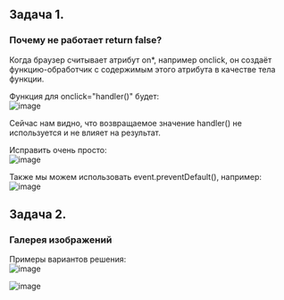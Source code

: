 ## Задача 1.   
### Почему не работает return false?  
Когда браузер считывает атрибут on*, например onclick, он создаёт функцию-обработчик с содержимым этого атрибута в качестве тела функции.  

Функция для onclick="handler()" будет:  
![image](https://user-images.githubusercontent.com/113675674/219848145-7f096380-6296-4ecb-a18d-7b420bb623c5.png)  

Сейчас нам видно, что возвращаемое значение handler() не используется и не влияет на результат.  

Исправить очень просто:  
![image](https://user-images.githubusercontent.com/113675674/219848157-dce68e12-dba8-4e08-9090-5bd917ea8630.png)  

Также мы можем использовать event.preventDefault(), например:  
![image](https://user-images.githubusercontent.com/113675674/219848171-a907fd06-bbc1-4152-8eb0-3a38cb2f69f2.png)  



## Задача 2.   
### Галерея изображений  
Примеры вариантов решения:  
![image](https://user-images.githubusercontent.com/113675674/219934182-443fdd81-6992-4a47-803e-4b6e8ac4ddbd.png)  

![image](https://user-images.githubusercontent.com/113675674/219934197-1d16d935-2b35-4acf-83fd-63a6e3bea9d2.png)

